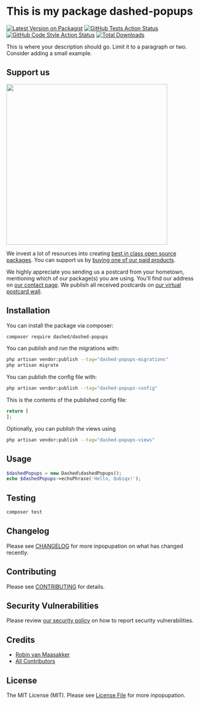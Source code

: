 # This is my package dashed-popups

[![Latest Version on Packagist](https://img.shields.io/packagist/v/qubiqx/dashed-popups.svg?style=flat-square)](https://packagist.org/packages/qubiqx/dashed-popups)
[![GitHub Tests Action Status](https://img.shields.io/github/workflow/status/qubiqx/dashed-popups/run-tests?label=tests)](https://github.com/qubiqx/dashed-popups/actions?query=workflow%3Arun-tests+branch%3Amain)
[![GitHub Code Style Action Status](https://img.shields.io/github/workflow/status/qubiqx/dashed-popups/Check%20&%20fix%20styling?label=code%20style)](https://github.com/qubiqx/dashed-popups/actions?query=workflow%3A"Check+%26+fix+styling"+branch%3Amain)
[![Total Downloads](https://img.shields.io/packagist/dt/qubiqx/dashed-popups.svg?style=flat-square)](https://packagist.org/packages/qubiqx/dashed-popups)

This is where your description should go. Limit it to a paragraph or two. Consider adding a small example.

## Support us

[<img src="https://github-ads.s3.eu-central-1.amazonaws.com/dashed-popups.jpg?t=1" width="419px" />](https://spatie.be/github-ad-click/dashed-popups)

We invest a lot of resources into creating [best in class open source packages](https://spatie.be/open-source). You can support us by [buying one of our paid products](https://spatie.be/open-source/support-us).

We highly appreciate you sending us a postcard from your hometown, mentioning which of our package(s) you are using. You'll find our address on [our contact page](https://spatie.be/about-us). We publish all received postcards on [our virtual postcard wall](https://spatie.be/open-source/postcards).

## Installation

You can install the package via composer:

```bash
composer require dashed/dashed-popups
```

You can publish and run the migrations with:

```bash
php artisan vendor:publish --tag="dashed-popups-migrations"
php artisan migrate
```

You can publish the config file with:

```bash
php artisan vendor:publish --tag="dashed-popups-config"
```

This is the contents of the published config file:

```php
return [
];
```

Optionally, you can publish the views using

```bash
php artisan vendor:publish --tag="dashed-popups-views"
```

## Usage

```php
$dashedPopups = new Dashed\dashedPopups();
echo $dashedPopups->echoPhrase('Hello, Qubiqx!');
```

## Testing

```bash
composer test
```

## Changelog

Please see [CHANGELOG](CHANGELOG.md) for more inpopupation on what has changed recently.

## Contributing

Please see [CONTRIBUTING](.github/CONTRIBUTING.md) for details.

## Security Vulnerabilities

Please review [our security policy](../../security/policy) on how to report security vulnerabilities.

## Credits

- [Robin van Maasakker](https://github.com/Qubiqx)
- [All Contributors](../../contributors)

## License

The MIT License (MIT). Please see [License File](LICENSE.md) for more inpopupation.
